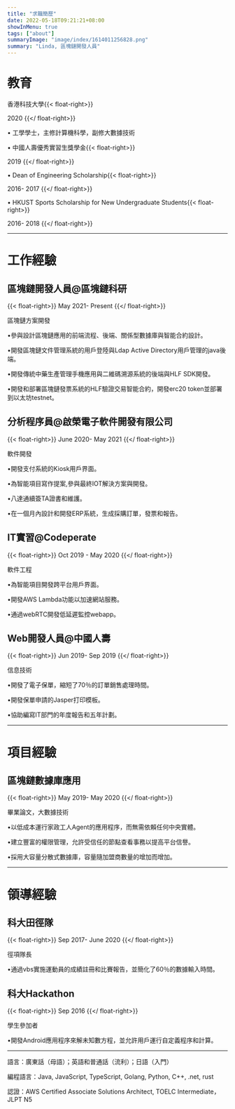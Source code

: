 ```yaml
---
title: "求職簡歷"
date: 2022-05-18T09:21:21+08:00
showInMenu: true
tags: ["about"]
summaryImage: "image/index/1614011256828.png"
summary: "Linda, 區塊鏈開發人員"
---
```

# 教育

香港科技大學{{< float-right>}}

2020
{{</ float-right>}}

• 工學學士，主修計算機科學，副修大數據技術

• 中國人壽優秀實習生獎學金{{< float-right>}}

2019
{{</ float-right>}}

• Dean of Engineering Scholarship{{< float-right>}}

2016- 2017
{{</ float-right>}}

• HKUST Sports Scholarship for New Undergraduate Students{{< float-right>}}

2016- 2018
{{</ float-right>}}

---

# 工作經驗

## 區塊鏈開發人員@區塊鏈科研

{{< float-right>}}
May 2021- Present
{{</ float-right>}}

區塊鏈方案開發

•參與設計區塊鏈應用的前端流程、後端、關係型數據庫與智能合約設計。

•開發區塊鏈文件管理系統的用戶登陸與Ldap Active Directory用戶管理的java後端。

•開發傳統中藥生產管理手機應用與二維碼溯源系統的後端與HLF SDK開發。

•開發和部署區塊鏈發票系統的HLF驗證交易智能合約，開發erc20 token並部署到以太坊testnet。

## 分析程序員@啟榮電子軟件開發有限公司

{{< float-right>}}
June 2020- May 2021
{{</ float-right>}}

軟件開發

•開發支付系統的Kiosk用戶界面。

•為智能項目寫作提案,參與最終IOT解決方案與開發。

•八達通續簽TA證書和維護。

•在一個月內設計和開發ERP系統，生成採購訂單，發票和報告。

## IT實習@Codeperate

{{< float-right>}}
Oct 2019 - May 2020
{{</ float-right>}}

軟件工程

•為智能項目開發跨平台用戶界面。

•開發AWS Lambda功能以加速網站服務。

•通過webRTC開發低延遲監控webapp。

## Web開發人員@中國人壽

{{< float-right>}}
Jun 2019- Sep 2019
{{</ float-right>}}

信息技術

•開發了電子保單，縮短了70％的訂單銷售處理時間。

•開發保單申請的Jasper打印模板。

•協助編寫IT部門的年度報告和五年計劃。

---

# 項目經驗

## 區塊鏈數據庫應用

{{< float-right>}}
May 2019- May 2020
{{</ float-right>}}

畢業論文，大數據技術

•以低成本運行家政工人Agent的應用程序，而無需依賴任何中央實體。

•建立豐富的權限管理，允許受信任的節點查看事務以提高平台信譽。

•採用大容量分散式數據庫，容量隨加盟商數量的增加而增加。

---

# 領導經驗

## 科大田徑隊

{{< float-right>}}
Sep 2017- June 2020
{{</ float-right>}}

徑項隊長

•通過vbs實施運動員的成績註冊和比賽報告，並簡化了60％的數據輸入時間。

## 科大Hackathon

{{< float-right>}}
Sep 2016
{{</ float-right>}}

學生參加者

•開發Android應用程序來解未知數方程，並允許用戶運行自定義程序和計算。

---

語言：廣東話（母語）；英語和普通話（流利）；日語（入門）

編程語言：Java, JavaScript, TypeScript, Golang, Python, C++, .net, rust

認證：AWS Certified Associate Solutions Architect, TOELC Intermediate，JLPT N5
